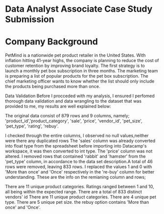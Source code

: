 # Data Analyst Associate Case Study Submission
# Company Background
PetMind is a nationwide pet product retailer in the United States. With inflation hitting 41-year highs, the company is planning to reduce the cost of customer retention by improving brand loyalty. The first strategy is to launch a monthly pet box subscription in three months. The marketing team is preparing a list of popular products for the pet box subscription. The chief marketing officer wants to know whether the list should only include the products being purchased more than once.

Data Validation
Before I procceded with my analysis, I ensured I perfomed thorough data validation and data wrangling to the dataset that was provided to me, my results are well explained below:

The original data consist of 879 rows and 9 columns, namely; 'product_id','product_category', 'sale', 'price', 'vendor_id', 'pet_size', 'pet_type', 'rating', 'rebuy'.

I checked through the entire columns,
I observed no null values,neither were there any duplicated rows
The 'sales' column was already converted into float type from the spreadsheet before importing into Datacamp's workspace, it was then converted to int type.
The 'price' column was not altered.
I removed rows that contained 'rabbit' and 'hamster' from the 'pet_type' column, in accordance to the data set description.A total of 46 rows were removed, leaving 833 rows.
I replaced the values 1 and 0 with 'More than once' and 'Once' respectively in the 're-buy' column for better understanding.
These are the info on the remianing column and rows;

There are 11 unique product categories.
Ratings ranged between 1 and 10, all being within the expected range.
There are a total of 833 distinct vendors' id
There are 11 unique product categories.
There are 4 unique pet type.
There are 5 unique pet size.
the rebuy option contains 'More than once' and 'Once'.
